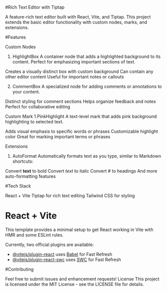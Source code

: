 #Rich Text Editor with Tiptap

A feature-rich text editor built with React, Vite, and Tiptap. This project extends the basic editor functionality with custom nodes, marks, and extensions.

#Features

Custom Nodes
1. HighlightBox
A container node that adds a highlighted background to its content. Perfect for emphasizing important sections of text.

Creates a visually distinct box with custom background
Can contain any other editor content
Useful for important notes or callouts

2. CommentBox
A specialized node for adding comments or annotations to your content.

Distinct styling for comment sections
Helps organize feedback and notes
Perfect for collaborative editing

Custom Mark
1.PinkHighlight
A text-level mark that adds pink background highlighting to selected text.

Adds visual emphasis to specific words or phrases
Customizable highlight color
Great for marking important terms or phrases

Extensions
1. AutoFormat
Automatically formats text as you type, similar to Markdown shortcuts:

Convert **text** to bold
Convert *text* to italic
Convert # to headings
And more auto-formatting features

#Tech Stack

React + Vite
Tiptap for rich text editing
Tailwind CSS for styling

# React + Vite

This template provides a minimal setup to get React working in Vite with HMR and some ESLint rules.

Currently, two official plugins are available:

- [@vitejs/plugin-react](https://github.com/vitejs/vite-plugin-react/blob/main/packages/plugin-react/README.md) uses [Babel](https://babeljs.io/) for Fast Refresh
- [@vitejs/plugin-react-swc](https://github.com/vitejs/vite-plugin-react-swc) uses [SWC](https://swc.rs/) for Fast Refresh

#Contributing

Feel free to submit issues and enhancement requests!
License
This project is licensed under the MIT License - see the LICENSE file for details.
